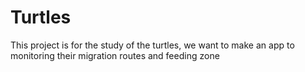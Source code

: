 # Turtles
This project is for the study of the turtles, we want to make an app to monitoring their migration routes and feeding zone
